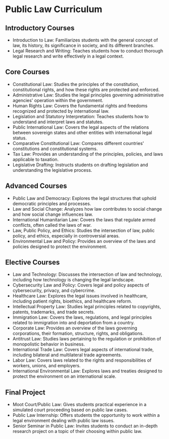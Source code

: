 # Public Law Curriculum 

## Introductory Courses
- Introduction to Law: Familiarizes students with the general concept of law, its history, its significance in society, and its different branches.
- Legal Research and Writing: Teaches students how to conduct thorough legal research and write effectively in a legal context.

## Core Courses
- Constitutional Law: Studies the principles of the constitution, constitutional rights, and how these rights are protected and enforced.
- Administrative Law: Studies the legal principles governing administrative agencies' operation within the government.
- Human Rights Law: Covers the fundamental rights and freedoms recognized and protected by international law.
- Legislation and Statutory Interpretation: Teaches students how to understand and interpret laws and statutes.
- Public International Law: Covers the legal aspects of the relations between sovereign states and other entities with international legal status.
- Comparative Constitutional Law: Compares different countries' constitutions and constitutional systems.
- Tax Law: Provides an understanding of the principles, policies, and laws applicable to taxation.
- Legislative Drafting: Instructs students on drafting legislation and understanding the legislative process.

## Advanced Courses
- Public Law and Democracy: Explores the legal structures that uphold democratic principles and processes.
- Law and Social Change: Analyzes how law contributes to social change and how social change influences law.
- International Humanitarian Law: Covers the laws that regulate armed conflicts, often called the laws of war.
- Law, Public Policy, and Ethics: Studies the intersection of law, public policy, and ethics, especially in controversial areas.
- Environmental Law and Policy: Provides an overview of the laws and policies designed to protect the environment.

## Elective Courses
- Law and Technology: Discusses the intersection of law and technology, including how technology is changing the legal landscape.
- Cybersecurity Law and Policy: Covers legal and policy aspects of cybersecurity, privacy, and cybercrime.
- Healthcare Law: Explores the legal issues involved in healthcare, including patient rights, bioethics, and healthcare reform.
- Intellectual Property Law: Studies legal principles related to copyrights, patents, trademarks, and trade secrets.
- Immigration Law: Covers the laws, regulations, and legal principles related to immigration into and deportation from a country.
- Corporate Law: Provides an overview of the laws governing corporations, their formation, structure, rights, and obligations.
- Antitrust Law: Studies laws pertaining to the regulation or prohibition of monopolistic behavior in business.
- International Trade Law: Covers legal aspects of international trade, including bilateral and multilateral trade agreements.
- Labor Law: Covers laws related to the rights and responsibilities of workers, unions, and employers.
- International Environmental Law: Explores laws and treaties designed to protect the environment on an international scale.

## Final Project
- Moot Court/Public Law: Gives students practical experience in a simulated court proceeding based on public law cases.
- Public Law Internship: Offers students the opportunity to work within a legal environment dealing with public law issues.
- Senior Seminar in Public Law: Invites students to conduct an in-depth research project on a topic of their choosing within public law.
